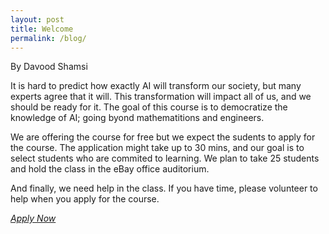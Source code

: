 ```yaml
---
layout: post
title: Welcome
permalink: /blog/
---
```


By Davood Shamsi 

It is hard to predict how exactly AI will transform our society, but many experts agree that it will. This transformation will impact all of us, and we should be ready for it. The goal of this course is to democratize the knowledge of AI; going byond mathematitions and engineers. 

We are offering the course for free but we expect the sudents to apply for the course. The application might take up to 30 mins, and our goal is to select students who are commited to learning. We plan to take 25 students and hold the class in the eBay office auditorium. 

And finally, we need help in the class. If you have time, please volunteer to help when you apply for the course. 


<a href="https://docs.google.com/forms/d/1uBJKlEwfSgo3ZzcnGw3sMHCCQ7OloIWNi6f3ABbPDB4/edit"> *Apply Now*  </a>
